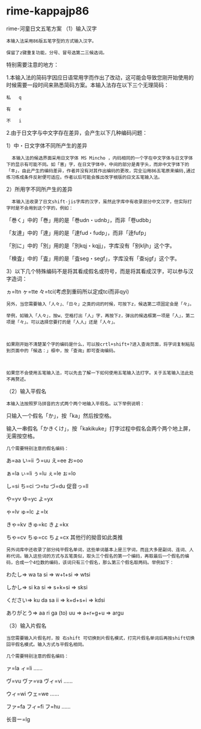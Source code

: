 # rime-kappajp86
rime-河童日文五笔方案
（1）输入汉字

    本输入法采用86版五笔字型的方式输入汉字。

    保留了z键重复功能，分号、冒号选第二三候选词。

特别需要注意的地方：

1.本输入法的简码字因应日语常用字而作出了改动，这可能会导致您刚开始使用的时候需要一段时间来熟悉简码方案。本输入法存在以下三个无理简码：

    私   q

    有   e

    不   i

2.由于日文字与中文字存在差异，会产生以下几种编码问题：

  1）中・日文字体不同所产生的差异

      本输入法的候选界面采用日文字体 MS Mincho ，内码相同的一个字在中文字体与日文字体下的显示有可能不同。如「害」字，在日文字体中，中间的部分是青字头，而非中文字体下的「丰」，由此产生的编码差异，作者并没有对其作出编码的更改，完全沿用86五笔原来编码,通过练习练成条件反射便可适应。作者以后可能会推出改字根版的日文五笔输入法。

 

  2）所用字不同所产生的差异

      本输入法收录了日文shift-jis字库的汉字，虽然此字库中有收录部分中文汉字，但实际打字时是不会用到这个字的，例如：

 

  「巻く」中的「巻」用的是「巻udn・udnb」，而非「卷udbb」

  「友達」中的「達」用的是「達fud・fudp」，而非「逹fufp」

  「別に」中的「別」用的是「別kqj・kqjj」，字库没有「别kljh」这个字。

  「検査」中的「査」用的是「査seg・segf」，字库没有「查sjgf」这个字。

 

  3）以下几个特殊编码不是将其看成假名或符号，而是将其看成汉字，可以参与汉字造词：

   ヵ=ltn   ヶ=tte   々=tci(考虑到重码所以定成tci而非qyi)

    另外，当您需要输入「人々」、「日々」之类的词的时候，可按下z，候选第二项固定会是「々」。

    举例，如输入「人々」，按w、空格打出「人」字，再按下z，弹出的候选框第一项是「人」，第二项是「々」。可以选择您要打的是「人人」还是「人々」。

 

    如果刚开始不清楚某个字的编码是什么，可以按crtl+shift+?进入查询页面，将字词复制粘贴到页面中的「候选：」框中，按「查询」即可查询编码。

 

    如果您不会使用五笔输入法，可以先去了解一下如何使用五笔输入法打字。关于五笔输入法此处不再赘述。

 

（2）输入平假名

    本输入法按照罗马拼音的方式两个两个地输入平假名。以下举例说明：

只输入一个假名「か」，按「ka」然后按空格。

输入一串假名「かきくけ」，按「kakikuke」打字过程中假名会两个两个地上屏，无需按空格。

    几个需要特别注意的假名编码：

   あ=aa   い=ii   う=uu   え=ee   お=oo

   ぁ=la   ぃ=li   ぅ=lu   ぇ=le   ぉ=lo

   し=si   ち=ci   つ=tu   づ=du   促音っ=ll

   や=yv   ゆ=yc   よ=yx

   ゃ=lv   ゅ=lc   ょ=lx

   きゃ=kv   きゅ=kc   きょ=kx

   ちゃ=cv   ちゅ=cc   ちょ=cx   其他行的拗音如此类推

 

    另外词库中还收录了部分纯平假名单词，这些单词基本上是三字词，而且大多是副词、连词、人称代词。输入这些词的方式与五笔类似，取头三个假名的第一个编码，再取最后一个假名的编码，合成一个4位数的编码，该词只有三个假名，那么第三个假名取两码。举例如下：

   わたし=> wa ta si => w+t+si => wtsi

   しかし=> si ka si => s+k+si => sksi

   ください=> ku da sa ii => k+d+s+i => kdsi

   ありがとう=> aa ri ga (to) uu => a+r+g+u => argu

 

（3）输入片假名

    当您需要输入片假名时，按 右shift 可切换到片假名模式，打完片假名单词后再按shift切换回平假名模式。输入方式与平假名相同。

    几个需要特别注意的假名编码：

   ァ=la   ィ=li   ……

   ヴ=vu   ヴァ=va   ヴィ=vi   ……

   ウィ=wi   ウェ=we   ……

   ファ=fa   フィ=fi   フ=hu   ……

   长音ー=lg

